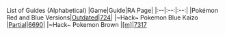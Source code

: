 List of Guides (Alphabetical) 
|Game|Guide|RA Page|
|:--|:--:|:--:|
|Pokémon Red and Blue Versions|[Outdated](Pokemon:-Brown-Hack-Game-Boy)|[724](https://retroachievements.org/game/724)|
|\~Hack\~ Pokemon Blue Kaizo |[Partial](https://github.com/RetroAchievements/guides/wiki/Pokemon:-Blue-Kaizo-(Hack)-(Game-Boy))|[6690](https://retroachievements.org/game/6690)|
|\~Hack\~ Pokemon Brown |[[m]](https://github.com/RetroAchievements/guides/wiki/Pokemon:-Brown-(Hack)-(Game-Boy))|[7317](https://retroachievements.org/game/7317)